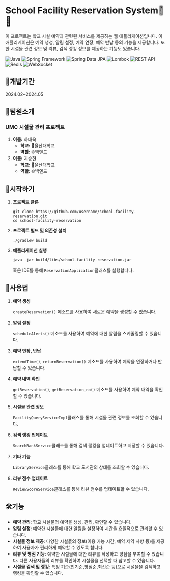 # School Facility Reservation System🏫📅

이 프로젝트는 학교 시설 예약과 관련된 서비스를 제공하는 웹 애플리케이션입니다. 이 애플리케이션은 예약 생성, 알림 설정, 예약 연장, 예약 반납 등의 기능을 제공합니다. 또한 시설물 관련 정보 및 리뷰, 검색 랭킹 정보를 제공하는 기능도 있습니다.

![Java](https://img.shields.io/badge/Java-11-blue?style=flat&logo=java)
![Spring Framework](https://img.shields.io/badge/Spring_Framework-5.3.9-green?style=flat&logo=spring)
![Spring Data JPA](https://img.shields.io/badge/Spring_Data_JPA-2.5.3-green?style=flat&logo=spring)
![Lombok](https://img.shields.io/badge/Lombok-1.18.20-orange?style=flat&logo=lombok)
![REST API](https://img.shields.io/badge/REST_API-implementation-yellow)
![Redis](https://img.shields.io/badge/Redis-6.2.5-red?style=flat&logo=redis)
![WebSocket](https://img.shields.io/badge/WebSocket-communication-orange)

## 📅개발기간
2024.02~2024.05

## 👥팀원소개
### UMC 시설물 관리 프로젝트

1. **이름:** 하태욱
   - **학교:** 🏫울산대학교
   - **역할:** 🌐백엔드
2. **이름:** 지승현
   - **학교:** 🏫울산대학교
   - **역할:** 🌐백엔드

## 🚀시작하기
1. **프로젝트 클론**

    ```shell
    git clone https://github.com/username/school-facility-reservation.git
    cd school-facility-reservation
    ```
2. **프로젝트 빌드 및 의존성 설치**

    ```shell
    ./gradlew build
    ```
3. **애플리케이션 실행**

    ```shell
    java -jar build/libs/school-facility-reservation.jar
    ```
    혹은 IDE를 통해 `ReservationApplication`클래스를 실행합니다.

## 📝사용법

1. **예약 생성**

   `createReservation()` 메소드를 사용하여 새로운 예약을 생성할 수 있습니다.
2. **알림 설정**

   `scheduleAlerts()` 메소드를 사용하여 예약에 대한 알림을 스케줄링할 수 있습니다.
3. **예약 연장, 반납**

   `extendTime()`, `returnReservation()` 메소드를 사용하여 예약을 연장하거나 반납할 수 있습니다.
4. **예약 내역 확인**

   `getReservation()`, `getReservation_no()` 메소드를 사용하여 예약 내역을 확인할 수 있습니다.
5. **시설물 관련 정보**

   `FacilityQueryServiceImpl`클래스를 통해 시설물 관련 정보를 조회할 수 있습니다.
6. **검색 랭킹 업데이트**

   `SearchRankService`클래스를 통해 검색 랭킹을 업데이트하고 저장할 수 있습니다.
7. **기타 기능**

   `LibraryService`클래스를 통해 학교 도서관의 상태를 조회할 수 있습니다.
8. **리뷰 점수 업데이트**

   `ReviewScoreService`클래스를 통해 리뷰 점수를 업데이트할 수 있습니다.

## 🛠️기능
- **예약 관리**: 학교 시설물의 예약을 생성, 관리, 확인할 수 있습니다.
- **알림 설정**: 예약한 시설물에 대한 알림을 설정하여 시간을 효율적으로 관리할 수 있습니다.
- **시설물 정보 제공**: 다양한 시설묤의 정보(이용 가능 시간, 예약 제약 사항 등)를 제공하여 사용자가 편리하게 예약할 수 있도록 합니다.
- **리뷰 및 평점 기능**: 예약한 시설물에 대한 리뷰를 작성하고 평점을 부여할 수 있습니다. 다른 사용자들의 리뷰를 확인하여 시설물을 선택할 때 참고할 수 있습니다.
- **시설물 검색 및 랭킹**: 특정 기준(인기순,평점순,최신순 등)으로 시설물을 검색하고 랭킹을 확인할 수 있습니다.
